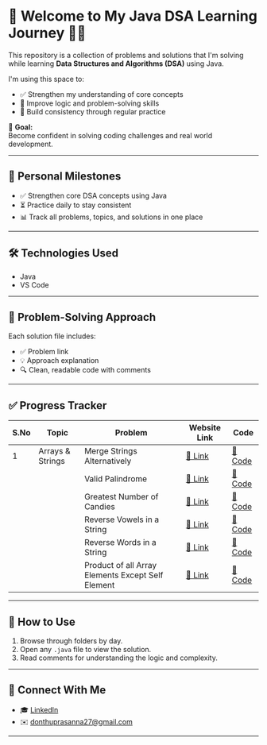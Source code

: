 
# 🚀 Welcome to My Java DSA Learning Journey 👩‍💻

This repository is a collection of problems and solutions that I'm solving while learning **Data Structures and Algorithms (DSA)** using Java.

I'm using this space to:

- ✅ Strengthen my understanding of core concepts  
- 🧠 Improve logic and problem-solving skills  
- 📅 Build consistency through regular practice  

🎯 **Goal:**  
Become confident in solving coding challenges and real world development.

---

## 📌 Personal Milestones

- ✅ Strengthen core DSA concepts using Java  
- ⏳ Practice daily to stay consistent  
- 📊 Track all problems, topics, and solutions in one place  

---

## 🛠️ Technologies Used

- Java
- VS Code 

---

## 🧾 Problem-Solving Approach

Each solution file includes:
- ✅ Problem link
- 💡 Approach explanation
- 🔍 Clean, readable code with comments

---

## ✅ Progress Tracker

| S.No | Topic           | Problem                   | Website Link         | Code                            |
|------|------------------|---------------------------|---------------------------------|-------------------------------------|
| 1    | Arrays & Strings | Merge Strings Alternatively | [🔗 Link](https://leetcode.com/problems/merge-strings-alternately/)         | [📁 Code](Arrays&Strings/mergeStringsAlt.java)   |
|      |                  | Valid Palindrome          | [🔗 Link](https://leetcode.com/problems/valid-palindrome/)                  | [📁 Code](Arrays&Strings/ValidPalindrome.java)   |
|      |                  | Greatest Number of Candies | [🔗 Link](https://leetcode.com/problems/kids-with-the-greatest-number-of-candies/) | [📁 Code](Arrays&Strings/GreatestNoOfCandies.java) |
|      |                  |Reverse Vowels in a String |  [🔗 Link](https://leetcode.com/problems/reverse-words-in-a-string/) | [📁 Code](Arrays&Strings/4_ReverseVowels.java)    |
|      |                  |Reverse Words in a String |  [🔗 Link](https://leetcode.com/problems/reverse-vowels-of-a-string/) | [📁 Code](Arrays&Strings/5_ReverseWords.java)     |
|      |                  |Product of all Array Elements Except Self Element |  [🔗 Link](https://leetcode.com/problems/product-of-array-except-self/) | [📁 Code](Arrays&Strings/6_ProductofArrayWithoutSelf.java) |



---

## 🧭 How to Use

1. Browse through folders by day.
2. Open any `.java` file to view the solution.
3. Read comments for understanding the logic and complexity.

---

## 🙌 Connect With Me

- 🎓 [LinkedIn](https://www.linkedin.com/in/lakshmi-prasanna-donthu-7b4604291?utm_source=share&utm_campaign=share_via&utm_content=profile&utm_medium=android_app)  
- ✉️ donthuprasanna27@gmail.com  


---
